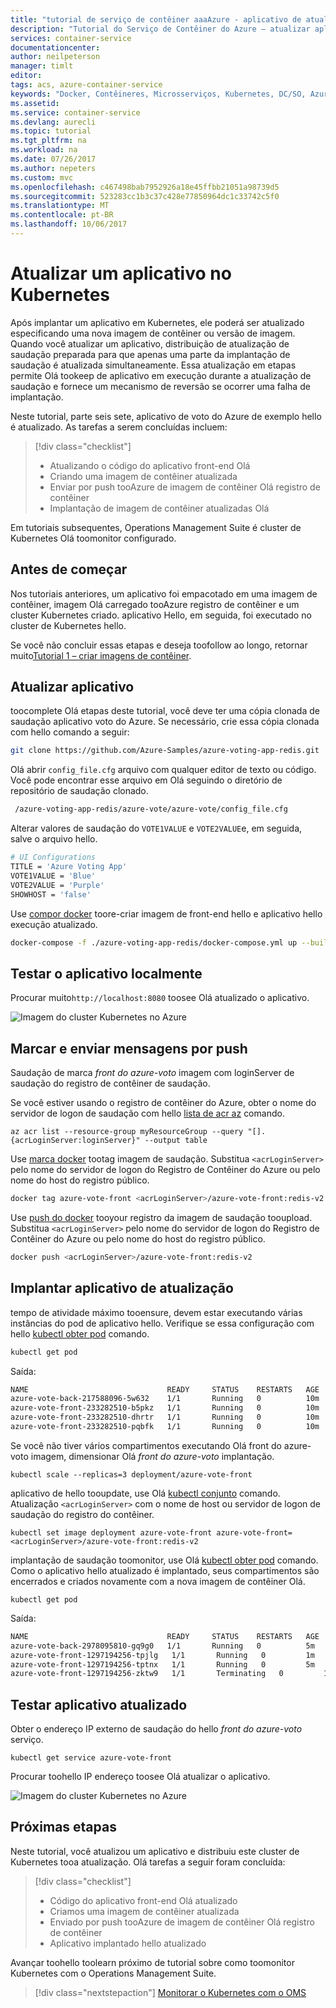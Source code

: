 ```yaml
---
title: "tutorial de serviço de contêiner aaaAzure - aplicativo de atualização | Microsoft Docs"
description: "Tutorial do Serviço de Contêiner do Azure – atualizar aplicativo"
services: container-service
documentationcenter: 
author: neilpeterson
manager: timlt
editor: 
tags: acs, azure-container-service
keywords: "Docker, Contêineres, Microsserviços, Kubernetes, DC/SO, Azure"
ms.assetid: 
ms.service: container-service
ms.devlang: aurecli
ms.topic: tutorial
ms.tgt_pltfrm: na
ms.workload: na
ms.date: 07/26/2017
ms.author: nepeters
ms.custom: mvc
ms.openlocfilehash: c467498bab7952926a18e45ffbb21051a98739d5
ms.sourcegitcommit: 523283cc1b3c37c428e77850964dc1c33742c5f0
ms.translationtype: MT
ms.contentlocale: pt-BR
ms.lasthandoff: 10/06/2017
---
```

# <a name="update-an-application-in-kubernetes"></a>Atualizar um aplicativo no Kubernetes

Após implantar um aplicativo em Kubernetes, ele poderá ser atualizado especificando uma nova imagem de contêiner ou versão de imagem. Quando você atualizar um aplicativo, distribuição de atualização de saudação preparada para que apenas uma parte da implantação de saudação é atualizada simultaneamente. Essa atualização em etapas permite Olá tookeep de aplicativo em execução durante a atualização de saudação e fornece um mecanismo de reversão se ocorrer uma falha de implantação. 

Neste tutorial, parte seis sete, aplicativo de voto do Azure de exemplo hello é atualizado. As tarefas a serem concluídas incluem:

> [!div class="checklist"]
> * Atualizando o código do aplicativo front-end Olá
> * Criando uma imagem de contêiner atualizada
> * Enviar por push tooAzure de imagem de contêiner Olá registro de contêiner
> * Implantação de imagem de contêiner atualizadas Olá

Em tutoriais subsequentes, Operations Management Suite é cluster de Kubernetes Olá toomonitor configurado.

## <a name="before-you-begin"></a>Antes de começar

Nos tutoriais anteriores, um aplicativo foi empacotado em uma imagem de contêiner, imagem Olá carregado tooAzure registro de contêiner e um cluster Kubernetes criado. aplicativo Hello, em seguida, foi executado no cluster de Kubernetes hello. 

Se você não concluir essas etapas e deseja toofollow ao longo, retornar muito[Tutorial 1 – criar imagens de contêiner](./container-service-tutorial-kubernetes-prepare-app.md). 

## <a name="update-application"></a>Atualizar aplicativo

toocomplete Olá etapas deste tutorial, você deve ter uma cópia clonada de saudação aplicativo voto do Azure. Se necessário, crie essa cópia clonada com hello comando a seguir:

```bash
git clone https://github.com/Azure-Samples/azure-voting-app-redis.git
```

Olá abrir `config_file.cfg` arquivo com qualquer editor de texto ou código. Você pode encontrar esse arquivo em Olá seguindo o diretório de repositório de saudação clonado.

```bash
 /azure-voting-app-redis/azure-vote/azure-vote/config_file.cfg
```

Alterar valores de saudação do `VOTE1VALUE` e `VOTE2VALUE`e, em seguida, salve o arquivo hello.

```bash
# UI Configurations
TITLE = 'Azure Voting App'
VOTE1VALUE = 'Blue'
VOTE2VALUE = 'Purple'
SHOWHOST = 'false'
```

Use [compor docker](https://docs.docker.com/compose/) toore-criar imagem de front-end hello e aplicativo hello execução atualizado.

```bash
docker-compose -f ./azure-voting-app-redis/docker-compose.yml up --build -d
```

## <a name="test-application-locally"></a>Testar o aplicativo localmente

Procurar muito`http://localhost:8080` toosee Olá atualizado o aplicativo.

![Imagem do cluster Kubernetes no Azure](media/container-service-kubernetes-tutorials/vote-app-updated.png)

## <a name="tag-and-push-images"></a>Marcar e enviar mensagens por push

Saudação de marca *front do azure-voto* imagem com loginServer de saudação do registro de contêiner de saudação.

Se você estiver usando o registro de contêiner do Azure, obter o nome do servidor de logon de saudação com hello [lista de acr az](/cli/azure/acr#list) comando.

```azurecli
az acr list --resource-group myResourceGroup --query "[].{acrLoginServer:loginServer}" --output table
```

Use [marca docker](https://docs.docker.com/engine/reference/commandline/tag/) tootag imagem de saudação. Substitua `<acrLoginServer>` pelo nome do servidor de logon do Registro de Contêiner do Azure ou pelo nome do host do registro público.

```bash
docker tag azure-vote-front <acrLoginServer>/azure-vote-front:redis-v2
```

Use [push do docker](https://docs.docker.com/engine/reference/commandline/push/) tooyour registro da imagem de saudação tooupload. Substitua `<acrLoginServer>` pelo nome do servidor de logon do Registro de Contêiner do Azure ou pelo nome do host do registro público.

```bash
docker push <acrLoginServer>/azure-vote-front:redis-v2
```

## <a name="deploy-update-application"></a>Implantar aplicativo de atualização

tempo de atividade máximo tooensure, devem estar executando várias instâncias do pod de aplicativo hello. Verifique se essa configuração com hello [kubectl obter pod](https://kubernetes.io/docs/user-guide/kubectl/v1.6/#get) comando.

```bash
kubectl get pod
```

Saída:

```bash
NAME                               READY     STATUS    RESTARTS   AGE
azure-vote-back-217588096-5w632    1/1       Running   0          10m
azure-vote-front-233282510-b5pkz   1/1       Running   0          10m
azure-vote-front-233282510-dhrtr   1/1       Running   0          10m
azure-vote-front-233282510-pqbfk   1/1       Running   0          10m
```

Se você não tiver vários compartimentos executando Olá front do azure-voto imagem, dimensionar Olá *front do azure-voto* implantação.


```azurecli-interactive
kubectl scale --replicas=3 deployment/azure-vote-front
```

aplicativo de hello tooupdate, use Olá [kubectl conjunto](https://kubernetes.io/docs/user-guide/kubectl/v1.6/#set) comando. Atualização `<acrLoginServer>` com o nome de host ou servidor de logon de saudação do registro do contêiner.

```azurecli-interactive
kubectl set image deployment azure-vote-front azure-vote-front=<acrLoginServer>/azure-vote-front:redis-v2
```

implantação de saudação toomonitor, use Olá [kubectl obter pod](https://kubernetes.io/docs/user-guide/kubectl/v1.6/#get) comando. Como o aplicativo hello atualizado é implantado, seus compartimentos são encerrados e criados novamente com a nova imagem de contêiner Olá.

```azurecli-interactive
kubectl get pod
```

Saída:

```bash
NAME                               READY     STATUS    RESTARTS   AGE
azure-vote-back-2978095810-gq9g0   1/1       Running   0          5m
azure-vote-front-1297194256-tpjlg   1/1       Running   0         1m
azure-vote-front-1297194256-tptnx   1/1       Running   0         5m
azure-vote-front-1297194256-zktw9   1/1       Terminating   0         1m
```

## <a name="test-updated-application"></a>Testar aplicativo atualizado

Obter o endereço IP externo de saudação do hello *front do azure-voto* serviço.

```azurecli-interactive
kubectl get service azure-vote-front
```

Procurar toohello IP endereço toosee Olá atualizar o aplicativo.

![Imagem do cluster Kubernetes no Azure](media/container-service-kubernetes-tutorials/vote-app-updated-external.png)

## <a name="next-steps"></a>Próximas etapas

Neste tutorial, você atualizou um aplicativo e distribuiu este cluster de Kubernetes tooa atualização. Olá tarefas a seguir foram concluída:

> [!div class="checklist"]
> * Código do aplicativo front-end Olá atualizado
> * Criamos uma imagem de contêiner atualizada
> * Enviado por push tooAzure de imagem de contêiner Olá registro de contêiner
> * Aplicativo implantado hello atualizado

Avançar toohello toolearn próximo de tutorial sobre como toomonitor Kubernetes com o Operations Management Suite.

> [!div class="nextstepaction"]
> [Monitorar o Kubernetes com o OMS](./container-service-tutorial-kubernetes-monitor.md)